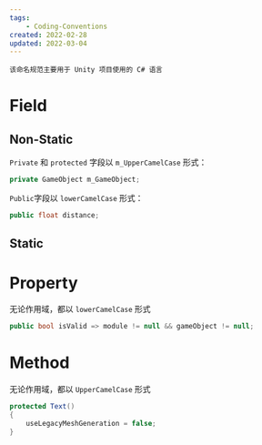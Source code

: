 ```yaml
---
tags:
    - Coding-Conventions
created: 2022-02-28
updated: 2022-03-04
---
```


```ad-note
该命名规范主要用于 Unity 项目使用的 C# 语言
```

# Field

## Non-Static

`Private` 和 `protected` 字段以 `m_UpperCamelCase`  形式：

```csharp
private GameObject m_GameObject;
```

`Public`字段以  `lowerCamelCase` 形式：

```csharp
public float distance;
```

## Static

# Property

无论作用域，都以 `lowerCamelCase` 形式

```csharp
public bool isValid => module != null && gameObject != null;
```

# Method

无论作用域，都以 `UpperCamelCase` 形式

```csharp
protected Text()
{
    useLegacyMeshGeneration = false;
}
```